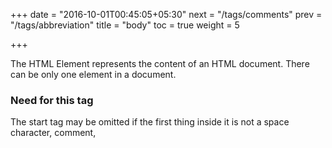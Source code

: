 +++
date = "2016-10-01T00:45:05+05:30"
next = "/tags/comments"
prev = "/tags/abbreviation"
title = "body"
toc = true
weight = 5

+++

The HTML <body> Element represents the content of an HTML document. There can be only one <body> element in a document.

<h3>Need for this tag</h3>
The start tag may be omitted if the first thing inside it is not a space character, comment, <script> element or <style> element. The end tag may be omitted if the body element has contents or has a start tag, and is not immediately followed by a comment.

<h3>Working Example</h3>

    <!DOCTYPE HTML>
    <html>
     <head>
      <title>Online or offline?</title>
      <script>
       function update(online) {
         document.getElementById('status').textContent =
           online ? 'Online' : 'Offline';
       }
      </script>
     </head>
     <body ononline="update(true)"
           onoffline="update(false)"
           onload="update(navigator.onLine)">
      <p>You are: <span id="status">(Unknown)</span></p>
     </body>
    </html>

<h3>References</h3>
https://developer.mozilla.org/en/docs/Web/HTML/Element/body
<br>
https://www.w3.org/TR/html5/sections.html#the-body-element

<h3>Point of Contact</h3>
Niranjan Thrineshwar <br>
nthrineshwar@deloitte.com <br>
9663770742
